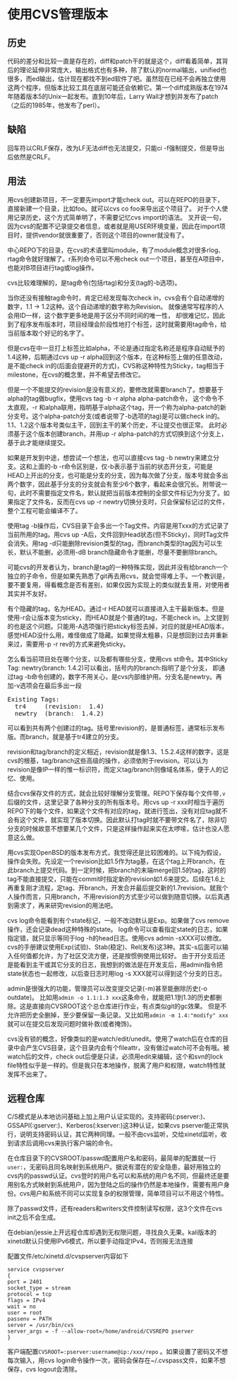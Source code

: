 使用CVS管理版本
==
历史
--
代码的差分和比较一直是存在的，diff和patch干的就是这个，diff看着简单，其背后的理论延伸非常庞大，输出格式也有多种，除了默认的normal输出，unified也很多，而ed输出，估计现在都找不到ed软件了吧。虽然现在已经不会再独立使用这两个程序，但版本比较工具在底层可能还会依赖它。第一个diff成熟版本在1974年随着版本5的Unix一起发布。直到10年后，Larry Wall才想到并发布了patch（之后的1985年，他发布了perl）。

缺陷
--
回车符以CRLF保存，改为LF无法diff也无法提交，只能ci -f强制提交，但是导出后依然是CRLF。

用法
--
用cvs创建新项目，不一定要先import才能check out。可以在REPO的目录下，直接新建一个目录，比如foo。就可以cvs co foo来导出这个项目了。
对于个人使用记录历史，这个方式简单明了，不需要记忆cvs import的语法。
叉开说一句，因为cvs的配置不记录提交者信息，或者就是用USER环境变量，因此在import项目时，提供vendor就很重要了，否则这个项目的owner就没有了。

中心REPO下的目录，在cvs的术语里叫module，有了module概念对很多rlog、rtag命令就好理解了。r系列命令可以不用check out一个项目，甚至在A项目中，也能对B项目进行tag或log操作。

cvs比较难理解的，是tag命令(包括rtag)和分支(tag的-b选项)。

当你还没有接触tag命令时，肯定已经发现每次check in，cvs会有个自动递增的数字，1.1 -> 1.2这种。这个自动递增的数字称为Revision。
就像通常写程序的人会用ID一样，这个数字更多地是用于区分不同时间的唯一性，
却很难记忆，因此到了程序发布版本时，项目经理会阶段性地打个标签，这时就需要用tag命令，给当前版本取个好记的名字了。

但是cvs在中一旦打上标签比如alpha，不论是通过指定名称还是程序自动赋予的1.4这种，后期通过cvs up -r alpha回到这个版本，在这种标签上做的任意改动，是不能check in的(后面会提避开的方式)，CVS称这种特性为Sticky，tag相当于milestone，在cvs的概念里，并不希望去修改它。

但是一个不能提交的revision是没有意义的，要修改就需要branch了。想要基于alpha的tag做bugfix，使用cvs tag -b -r alpha alpha-patch命令，
这个命令不太直观，-r 和alpha联用，指明基于alpha这个tag，开一个称为alpha-patch的新分支号。这个alpha-patch分支(或者说带了-b选项的tag)是可以做check in的。1.1、1.2这个版本号类似主干，回到主干的某个历史，不让提交也很正常。
此时必须基于这个版本创建branch，并用up -r alpha-patch的方式切换到这个分支上，基于此才能继续提交。

如果是开发到中途，想尝试一个想法，也可以直接cvs tag -b newtry来建立分支。这和上面的-b -r命令区别是，仅-b表示基于当前的状态开分支，可能是HEAD上开出的分支，也可能是分支的分支，因为每次做了分支，版本号就会多出两个数字，因此基于分支的分支就会有至少6个数字，看起来会很冗长。附带说一句，此时不需要指定文件名，默认就把当前版本控制的全部文件标记为分支了。如果指定了文件名，反而在cvs up -r newtry切换分支时，只会保留标记过的文件，整个工程可能会编译不了。

使用tag -b操作后，CVS目录下会多出一个Tag文件。内容是用Txxx的方式记录了当前所用的tag。用cvs up -A后，文件回到Head状态(但不Sticky)，同时Tag文件会消失。用tag -d只能删除revision类型的tag，而branch类型的tag因为可以生长，默认不能删，必须用-dB branch隐藏命令才能删，尽量不要删除branch。

可能cvs的开发者认为，branch是tag的一种特殊实现，因此并没有给branch一个独立的子命令，但是如果先熟悉了git再去用cvs，就会觉得难上手。一个教训是，要不要复用，得看概念是否有差别，如果仅因为实现上的类似就去复用，对使用者其实并不友好。

有个隐藏的tag，名为HEAD。通过-r HEAD就可以直接进入主干最新版本。但是使用-r会让版本变为sticky，而HEAD就是个普通的tag，不能check in。上文提到的也是这个问题。只能用-A选项强行把sticky标签去掉，对应的就是HEAD版本，感觉HEAD没什么用，难怪做成了隐藏。如果觉得太粗暴，只是想回到过去并重新来过，需要用-p -r rev的方式来避免sticky。

怎么看当前项目处在哪个分支，以及都有哪些分支，使用cvs st命令。其中Sticky Tag: newtry(branch: 1.4.2)可以看出，括号内的branch:指明了是个分支，
即通过tag -b命令创建的，数字不用关心，是cvs内部维护用。分支名是newtry。再加-v选项会在最后多出一段
<pre>
Existing Tags:
  tr4     (revision:  1.4)
  newtry  (branch:  1.4.2)
</pre>
可以看到共有两个创建过的tag。括号里revision的，是普通标签，通常标示发布版。而branch，就是基于tr4建立的分支。

revision和tag/branch的定义相近，revision就是像1.3、1.5.2.4这样的数字，这是cvs的根基，tag/branch这些高级的操作，必须依附于revision。可以认为revision是像IP一样的惟一标识符，而定义tag/branch则像域名体系，便于人的记忆、使用。

结合cvs保存文件的方式，就会比较好理解分支管理。REPO下保存每个文件带`,v`后缀的文件，这里记录了各种分支的所有版本号。用cvs up -r xxx时相当于遍历REPO下的每个文件，如果这个文件有对应的tag，就进行签出，没有对应tag就不会有这个文件，就实现了版本切换。因此默认打tag时就不要带文件名了，除非切分支的时候故意不想要某几个文件，只是这样操作起来实在太啰嗦，估计也没人愿意这么做。

用cvs实现OpenBSD的版本发布方式，我觉得还是比较困难的。以下纯为假设，操作会失败。先设定一个revision比如1.5作为tag基，在这个tag上开branch，在此branch上提交代码。到一定时候，把branch的末端merge回1.5的tag，这时的tag不能直接提交，只能在commit时指定新的revision如1.6来提交。后续在1.6上再重复刚才流程，定tag、开branch，开发合并最后提交新的1.7revision。就我个人操作而言，只用branch，不用revision的方式至少可以做到随意切换。以后真遇到需求了，再来研究revision的用法吧。

cvs log命令能看到有个state标记，一般不改动默认是Exp。如果做了cvs remove操作，还会记录dead这种特殊的state。
log命令可以查看指定state的日志，如果指定错，就只显示等同于log -h的head日志。使用cvs admin -sXXX可以修改。
cvs的手册建议使用Exp(试验)、Stab(稳定)、Rel(发布)这3种。其实-s后面可以输入任何值都允许，为了社区交流方便，还是按惯例使用比较好。
由于开分支后还是能看到主干或其它分支的日志，我想到的做法是在开发支后，用admin指令把state状态也一起修改，以后查日志时用log -s XXX就可以得到这个分支的日志。

admin是很强大的功能，管理员可以改变提交记录(-m)甚至能删除历史(-o outdate)。
比如用`admin -o 1.1:1.3 xxx`这条命令，就能把1.1到1.3的历史都删除。这是直接向CVSROOT这个总仓库进行作业，有点类似git的gc效果。
但是不允许把历史全删掉，至少要保留一条记录。又比如用`admin -m 1.4:"modify" xxx`就可以在提交后发现问题时做补救(或者掩饰)。

cvs没有锁的概念，好像类似的是watch/edit/unedit。使用了watch后在仓库的目录中会产生CVS目录，这个目录内会有个fileattr，没有做过watch可不会有哦。被watch后的文件，check out后便是只读，必须用edit来编辑，这个和svn的lock file特性似乎是一样的。但是我只在本地操作，脱离了用户和权限，watch特性就发挥不出来了。

远程仓库
--
C/S模式是从本地访问基础上加上用户认证实现的。支持密码(:pserver:)、GSSAPI(:gserver:)、Kerberos(:kserver:)这3种认证，如果cvs pserver能正常执行，说明支持密码认证，其它两种同理。一般不由cvs监听，交给xinetd监听，收到请求后调用cvs来执行客户端的命令。

在仓库目录下的CVSROOT/passwd配置用户名和密码，最简单的配置就一行`user:`，无密码且同名映射到系统用户。据说有潜在的安全隐患，最好用独立的cvs内的passwd认证。cvs登时的用户名可以和系统的用户名不同，但最终还是要用别名方式映射到系统用户，因为登陆之后的操作仍然是本地操作，需要有用户身份。cvs用户和系统不同可以实现复杂的权限管理，简单项目可以不用这个特性。

除了passwd文件，还有readers和writers文件控制读写权限，这3个文件在cvs init之后不会生成。

在debian/jessie上开远程仓库却遇到无权限问题，寻找良久无果。kali版本的xinetd默认只使用IPv6模式，所以要手动指定IPv4，否则报无法连接

配置文件/etc/xinetd.d/cvspserver内容如下

```
service cvspserver
{
port = 2401
socket_type = stream
protocol = tcp
flags = IPv4
wait = no
user = root
passenv = PATH
server = /usr/bin/cvs
server_args = -f --allow-root=/home/android/CVSREPO pserver
}
```

客户端配置`CVSROOT=:pserver:username@ip:/xxx/repo`
。如果设置了密码又不想每次输入，用cvs login命令操作一次，密码会保存在~/.cvspass文件，如果不想保存，cvs logout会清除。
